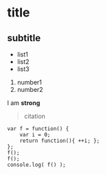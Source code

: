 # title

## subtitle

- list1
- list2
- list3


1. number1
2. number2


I am **strong**


> citation


	var f = function() {
		var i = 0;
		return function(){ ++i; };
	};
	f();
	f();
	console.log( f() );

